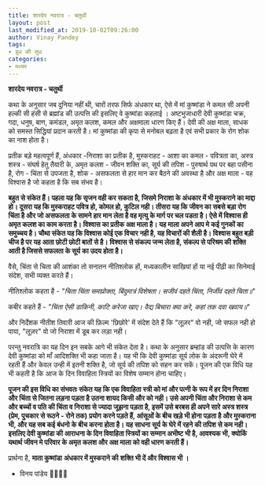 ```yaml
---
title: शारदेय नवरात्र - चतुर्थी
layout: post
last_modified_at: 2019-10-02T09:26:00
author: Vinay Pandey
tags:
- बुध की सुध
categories:
- मध्यम
---
```

**शारदेय नवरात्र - चतुर्थी**

 कथा के अनुसार जब दुनिया नहीं थी, चारों तरफ सिर्फ अंधकार था, ऐसे में मां कुष्मांडा ने कमल सी अपनी हल्की सी हंसी से ब्रह्मांड की उत्पत्ति की इसलिए वे कुष्मांडा कहलाई । 
अष्टभुजाधारी देवी कुष्मांडा चक्र, गदा, धनुष, बाण, कमंडल, अमृत कलश, कमल और अक्षमाला धारण किए हैं। देवी की अक्ष माला, साधक को समस्त सिद्धियां प्रदान करती है। 
मां कुष्मांडा की कृपा से मनोबल बढ़ता है एवं सभी प्रकार के रोग शोक का नाश होता है।  

प्रतीक बड़े महत्वपूर्ण हैं, 
अंधकार -निराशा का प्रतीक है,
मुस्कराहट - आशा का
कमल - पवित्रता का,
अस्त्र शस्त्र - संघर्ष हेतु तैयारी के,
अमृत कलश - जीवन शक्ति का,
सूर्य की तपिश - पुरुषार्थ पथ पर बहा पसीना है,
रोग - चिंता से उपजता है,
शोक - असफलता से हार मान कर बैठने की अवस्था है 
और 
अक्ष माला - वह विश्वास है जो कहता है कि सब संभव है। 

**बहुत से संकेत हैं। पहला यह कि सृजन वही कर सकता है, जिसमे निराशा के अंधकार में भी मुस्कराने का माद्दा हो। दूसरा यह कि मुस्कराहट पवित्र हो, कोमल हो, कुटिल नही। तीसरा यह कि जीवन का सबसे बड़ा रोग चिंता है और जो असफलता के सामने हार मान लेता है वह मृत्यु के मार्ग पर चल पडता है। ऐसे में विश्वास ही अमृत कलश का काम करता है। विश्वास का प्रतीक अक्ष माला है। यह माला अपने आप मे कई गुनकों का समुच्चय है। चौथा संकेत यह कि विश्वास कोई एक विचार नही है, यह विचारों की शैली है। विश्वास बहुत बड़ी चीज है पर यह आता छोटी छोटी बातों से है। विश्वास से संकल्प जन्म लेता है, संकल्प से परिश्रम की शक्ति आती है जिससे सफलता के सूर्य का उदय होता है।**

वैसे, चिंता से चिता की आशंका तो सनातन नीतिश्लोक हों, मध्यकालीन साखियां हों या नई पीढ़ी का सिनेमाई संदेश, सभी व्यक्त करते हैं। 

नीतिश्लोक कहता है -
*"चिता चिंता समाप्रोक्ता, बिंदुमात्रं विशेषता।*
*सजीवं दहते चिंता, निर्जीवं दहते चिता॥*"
 
कबीर कहते हैं -
*"चिंता ऐसी डाकिनी, काटि करेजा खाए।*
*वैद्य बिचारा क्या करे, कहां तक दवा खवाय॥*"

और निर्देशक नीतीश तिवारी आज की फ़िल्म 'छिछोरे' में संदेश देते हैं कि "लूज़र" वो नही, जो सफल नही हो पाया, "लूज़र" वो जो निराशा में डूब कर लड़ा नही। 

परन्तु नवरात्रि का यह दिन इन सबके आगे भी संकेत देता है। कथा के अनुसार ब्रम्हांड की उत्पत्ति के कारण देवी कुष्मांडा को माँ आदिशक्ति भी कहा जाता है। यह भी कि देवी कुष्मांडा सूर्य लोक के अंदरूनी घेरे में रहती हैं और केवल उन्ही में इतनी शक्ति है, जो सूर्य की तपिश को सहन कर सकें। पूजन की एक विधि यह भी कहती है कि आज के दिन विवाहिता स्त्रियों का विशेष सम्मान होना चाहिए। 

**पूजन की इस विधि का संभवतः संकेत यह कि एक विवाहिता स्त्री को मां और पत्नी के रूप में हर दिन निराशा और चिंता से जितना लड़ना पड़ता है उतना शायद किसी और को नही। उसे अपनी चिंता और निराशा से कम और बच्चों व पति की चिंता व निराशा से ज्यादा जूझना पड़ता है, इसमें उसे बरबस ही अपने सारे अस्त्र शस्त्र (प्रेम, पुचकार से रूठने - रोने तक) प्रयोग करने पड़ते हैं, आंसूओं के बीच खड़े भी होना पड़ता है और मुस्कराना भी, और यह सब  कई बंधनो के बीच करना होता है। यह साधना सूर्य के घेरे में रहने की तपिश से कम नही। इसलिए देवी कुष्मांडा की आराधना के दिन विवाहिता स्त्रियों का सम्मान अभीष्ट भी है, आवश्यक भी, क्योकिं यथार्थ जीवन मे परिवार के अमृत कलश और अक्ष माला को वही धारण करती हैं।**

प्रार्थना है,
**माता कुष्मांडा**
**अंधकार में मुस्कराने की**
**शक्ति भी दें और विश्वास भी ।**

- विनय पांडेय
🙏🌷🌷🙏


